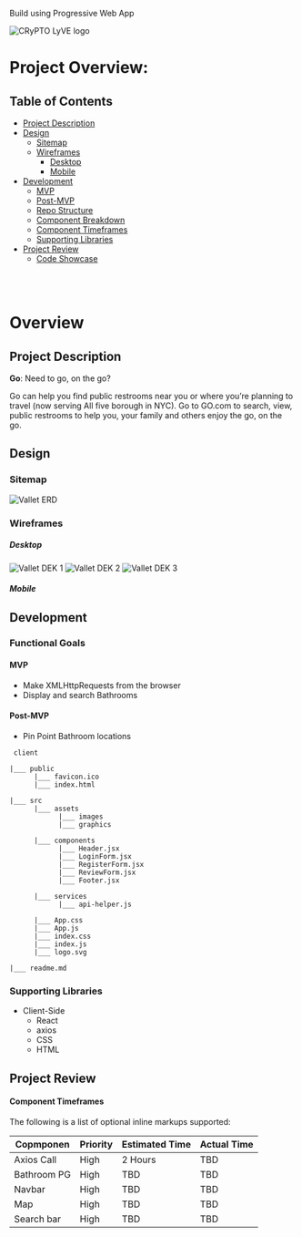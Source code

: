Build using Progressive Web App

![CRyPTO LyVE logo](https://i.imgur.com/ZFqTdpr.png)


# Project Overview:

## Table of Contents
- [Project Description](#project-description)
- [Design](#design)
  - [Sitemap](#sitemap)
  - [Wireframes](#wireframes)
    - [Desktop](#desktop)
    - [Mobile](#mobile)
- [Development](#development)
    - [MVP](#mvp)
    - [Post-MVP](#post-mvp)
    - [Repo Structure](#repo-structure)
    - [Component Breakdown](#component-breakdown)
    - [Component Timeframes](#component-timeframes)
  - [Supporting Libraries](#supporting-libraries)
- [Project Review](#project-review)
  - [Code Showcase](#code-showcase)

<br>
<br>


# Overview

## Project Description
<strong>Go</strong>: Need to go, on the go?

Go can help you find public restrooms near you or where you’re planning to travel (now serving All five borough in NYC). Go to GO.com to search, view, public restrooms to help you, your family and others enjoy the go, on the go.

## Design


### Sitemap
![Vallet ERD ](https://i.imgur.com/wuJskgB.png)



### Wireframes

##### Desktop
![Vallet DEK 1](https://i.imgur.com/j8gMhe1.png)
![Vallet DEK 2](https://i.imgur.com/W5kAKZG.png)
![Vallet DEK 3](https://i.imgur.com/eQpxeAO.png)


##### Mobile

## Development

### Functional Goals

#### MVP
* Make XMLHttpRequests from the browser
* Display and search Bathrooms 


#### Post-MVP
* Pin Point Bathroom locations




```
 client

|___ public
      |___ favicon.ico
      |___ index.html

|___ src
      |___ assets
            |___ images
            |___ graphics
            
      |___ components
            |___ Header.jsx
            |___ LoginForm.jsx
            |___ RegisterForm.jsx
            |___ ReviewForm.jsx
            |___ Footer.jsx

      |___ services
            |___ api-helper.js

      |___ App.css
      |___ App.js
      |___ index.css
      |___ index.js
      |___ logo.svg

|___ readme.md
```

### Supporting Libraries

	
* Client-Side
	* React 
	* axios
	* CSS
	* HTML

	  
## Project Review


<!--clickable: <n95babu@gmail.com>  -->


#### Component Timeframes

The following is a list of optional inline markups supported:

Copmponen	  | Priority  | Estimated Time  | Actual Time|
------------|-----------|-----------------|------------
Axios Call  | High 		 | 2 Hours	      | TBD      |
Bathroom PG |	 High		|	TBD				| TBD         |
Navbar     |	 High		|	TBD				| TBD     |
Map| High    | TBD				| TBD     |
Search bar   | High    | TBD				| TBD     |



<br>
<br>


